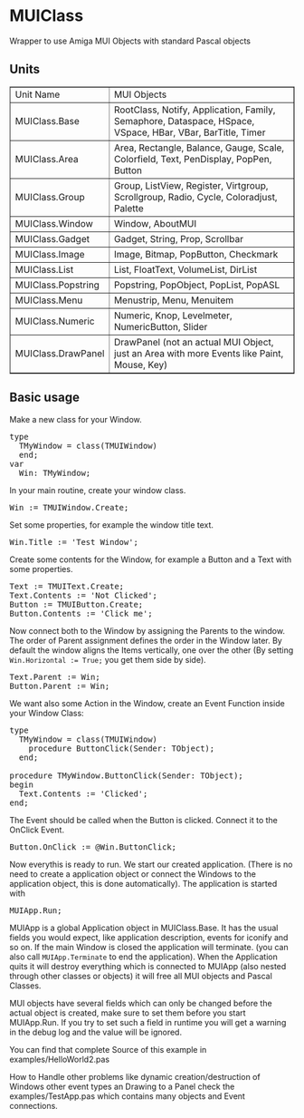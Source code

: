 # MUIClass
Wrapper to use Amiga MUI Objects with standard Pascal objects

## Units
<table border=1>
<tr><td>Unit Name</td><td>MUI Objects</td></tr>
<tr><td>MUIClass.Base</td><td>RootClass, Notify, Application, Family, Semaphore, Dataspace, HSpace, VSpace, HBar, VBar, BarTitle, Timer</td></tr>
<tr><td>MUIClass.Area</td><td>Area, Rectangle, Balance, Gauge, Scale, Colorfield, Text, PenDisplay, PopPen, Button</td></tr>
<tr><td>MUIClass.Group</td><td>Group, ListView, Register, Virtgroup, Scrollgroup, Radio, Cycle, Coloradjust, Palette</td></tr>
<tr><td>MUIClass.Window</td><td>Window, AboutMUI</td></tr>
<tr><td>MUIClass.Gadget</td><td>Gadget, String, Prop, Scrollbar</td></tr>
<tr><td>MUIClass.Image</td><td>Image, Bitmap, PopButton, Checkmark</td></tr>
<tr><td>MUIClass.List</td><td>List, FloatText, VolumeList, DirList</td></tr>
<tr><td>MUIClass.Popstring</td><td>Popstring, PopObject, PopList, PopASL</td></tr>
<tr><td>MUIClass.Menu</td><td>Menustrip, Menu, Menuitem</td></tr>
<tr><td>MUIClass.Numeric</td><td>Numeric, Knop, Levelmeter, NumericButton, Slider</td></tr>
<tr><td>MUIClass.DrawPanel</td><td>DrawPanel (not an actual MUI Object, just an Area with more Events like Paint, Mouse,  Key)</td></tr>
</table>

## Basic usage

Make a new class for your Window.
<pre>
type
  TMyWindow = class(TMUIWindow)
  end;
var
  Win: TMyWindow;
</pre>
In your main routine, create your window class.
<pre>
Win := TMUIWindow.Create;
</pre>
Set some properties, for example the window title text.
<pre>
Win.Title := 'Test Window';
</pre>
Create some contents for the Window, for example a Button and a Text with some properties.
<pre>
Text := TMUIText.Create;
Text.Contents := 'Not Clicked';
Button := TMUIButton.Create;
Button.Contents := 'Click me';
</pre>
Now connect both to the Window by assigning the Parents to the window.
The order of Parent assignment defines the order in the Window later. By default the window aligns the Items vertically, one over the other (By setting  <code>Win.Horizontal := True;</code> you get them side by side).
<pre>
Text.Parent := Win;
Button.Parent := Win;
</pre>
We want also some Action in the Window, create an Event Function inside your Window Class:
<pre>
type
  TMyWindow = class(TMUIWindow)
    procedure ButtonClick(Sender: TObject);
  end;

procedure TMyWindow.ButtonClick(Sender: TObject);
begin
  Text.Contents := 'Clicked';
end;
</pre>
The Event should be called when the Button is clicked. Connect it to the OnClick Event.
<pre>
Button.OnClick := @Win.ButtonClick;
</pre>
Now everythis is ready to run. We start our created application. (There is no need to create a application object or connect the Windows to the application object, this is done automatically). The application is started with
<pre>
MUIApp.Run;
</pre>

MUIApp is a global Application object in MUIClass.Base. It has the usual fields you would expect, like application description, events for iconify and so on.
If the main Window is closed the application will terminate. (you can also call <code>MUIApp.Terminate</code> to end the application).
When the Application quits it will destroy everything which is connected to MUIApp (also nested through other classes or objects) it will free all MUI objects and Pascal Classes.

MUI objects have several fields which can only be changed before the actual object is created, make sure to set them before you start MUIApp.Run. If you try to set such a field in runtime you will get a warning in the debug log and the value will be ignored.

You can find that complete Source of this example in examples/HelloWorld2.pas

How to Handle other problems like dynamic creation/destruction of Windows other event types an Drawing to a Panel check the examples/TestApp.pas which contains many objects and Event connections.
